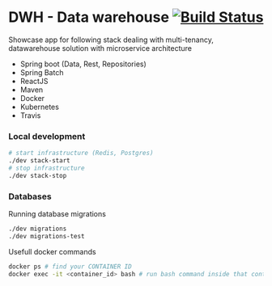 # DWH - Data warehouse [![Build Status](https://travis-ci.com/marecica2/dwh.svg?branch=develop)](https://travis-ci.com/marecica2/dwh)

Showcase app for following stack dealing with multi-tenancy, 
datawarehouse solution with microservice architecture
- Spring boot (Data, Rest, Repositories)
- Spring Batch
- ReactJS
- Maven
- Docker
- Kubernetes
- Travis 

### Local development
```bash
# start infrastructure (Redis, Postgres)
./dev stack-start 
# stop infrastructure
./dev stack-stop 
```

### Databases

Running database migrations

```bash
./dev migrations
./dev migrations-test
```

Usefull docker commands

```bash
docker ps # find your CONTAINER ID
docker exec -it <container_id> bash # run bash command inside that container
```
